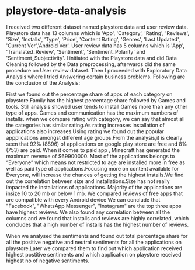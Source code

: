 # playstore-data-analysis

I received two different dataset named playstore data and user review data. Playstore data has 13 columns which is 'App', 'Category', 'Rating', 'Reviews', 'Size', 'Installs', 'Type', 'Price', 'Content Rating', 'Genres', 'Last Updated', 'Current Ver','Android Ver'. User review data has 5 columns which is 'App', 'Translated_Review', 'Sentiment', 'Sentiment_Polarity' and 'Sentiment_Subjectivity'. I initiated with the Playstore data and did Data Cleaning followed by the Data preprocessing, afterwards did the same procedure on User review dataset. Then I proceeded with Exploratory Data Analysis where I tried Answering certain business problems. Following are the conclusion of the Analysis:

First we found out the percentage share of apps of each category on playstore.Family has the highest percentage share followed by Games and tools. Still analysis showed user tends to install Games more than any other type of apps. Games and communication has the maximum numbers of installs. when we compare rating with category, we can say that almost all the categories has similar rating.As rating increases installation of applications also increases.Using rating we found out the popular appplications amongst different age groups.From the analysis,it is clearly seen that 92% (8896) of applications on google play store are free and 8% (753) are paid. When it comes to paid app , Minecraft has generated the maximum revenue of $69900000. Most of the applications  belongs to “Everyone” which means not restricted to age are installed more in free as well as paid type of applications.Focusing more on content available for Everyone, will increase the chances of getting the highest installs.We find out the correlation between size and installations.Size has not really impacted the installations of applications. Majority of the applications are insize 10 to 20 mb or below 1 mb. We compared reviews of free apps that are compatible with every Android device We can conclude that "Facebook", "WhatsApp Messenger", "Instagram" are the top three apps have highest reviews. We also found any correlation between all the columns and we found that installs and reviews are highly correlated, which concludes that a high number of installs has the highest number of reviews.  

When we analysed the sentiments and found out total percentage share for all the positive negative and neutral sentiments for all the applications on playstore.Later we compared them to find out which application received highest postitive sentiments and which application on playstore received highest no of negative sentiments. 


